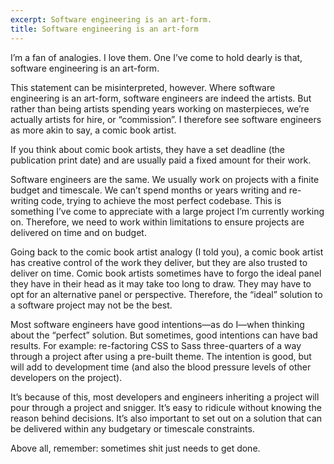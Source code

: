 ```yaml
---
excerpt: Software engineering is an art-form.
title: Software engineering is an art-form
---
```

I’m a fan of analogies. I love them. One I’ve come to hold dearly is that, software engineering is an art-form.

This statement can be misinterpreted, however.
Where software engineering is an art-form, software engineers are indeed the artists.
But rather than being artists spending years working on masterpieces, we’re actually artists for hire, or “commission”.
I therefore see software engineers as more akin to say, a comic book artist.

If you think about comic book artists, they have a set deadline (the publication print date) and are usually paid a fixed amount for their work.

Software engineers are the same.
We usually work on projects with a finite budget and timescale.
We can’t spend months or years writing and re-writing code, trying to achieve the most perfect codebase.
This is something I’ve come to appreciate with a large project I’m currently working on.
Therefore, we need to work within limitations to ensure projects are delivered on time and on budget.

Going back to the comic book artist analogy (I told you), a comic book artist has creative control of the work they deliver,
but they are also trusted to deliver on time.
Comic book artists sometimes have to forgo the ideal panel they have in their head as it may take too long to draw.
They may have to opt for an alternative panel or perspective.
Therefore, the “ideal” solution to a software project may not be the best.

Most software engineers have good intentions—as do I—when thinking about the “perfect” solution.
But sometimes, good intentions can have bad results.
For example: re-factoring CSS to Sass three-quarters of a way through a project after using a pre-built theme.
The intention is good, but will add to development time (and also the blood pressure levels of other developers on the project).

It’s because of this, most developers and engineers inheriting a project will pour through a project and snigger.
It’s easy to ridicule without knowing the reason behind decisions.
It’s also important to set out on a solution that can be delivered within any budgetary or timescale constraints.

Above all, remember: sometimes shit just needs to get done.
